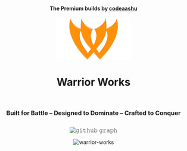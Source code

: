 <div align="center">                                                                                                
<h4 align="center">The Premium builds by <a href="https://www.devdisplay.org/profile/codeaashu"><strong>codeaashu</strong></a><br><br>
<img src="./WW-Branding/WWICONSIZE.png" width="200px" />
<h1 align="center">Warrior Works<br><p align="center"><sub><sub><sub>Built for Battle – Designed to Dominate – Crafted to Conquer</sub></sub></sub></p></h1>  

![𝚐𝚒𝚝𝚑𝚞𝚋 𝚐𝚛𝚊𝚙𝚑](https://github-readme-activity-graph.vercel.app/graph?username=warrior-works&theme=react-dark&hide_border=true&area=true)
<p align="center"> <img src="https://komarev.com/ghpvc/?username=warrior-works&label=Profile%20views&color=0e75b6&style=flat" alt="warrior-works" /> </p>
